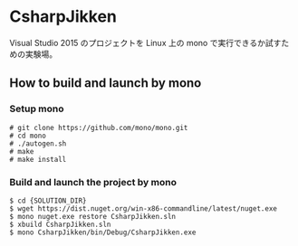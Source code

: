# CsharpJikken
Visual Studio 2015 のプロジェクトを Linux 上の mono で実行できるか試すための実験場。

## How to build and launch by mono
### Setup mono
```
# git clone https://github.com/mono/mono.git
# cd mono
# ./autogen.sh
# make
# make install
```

### Build and launch the project by mono
```
$ cd {SOLUTION_DIR}
$ wget https://dist.nuget.org/win-x86-commandline/latest/nuget.exe
$ mono nuget.exe restore CsharpJikken.sln
$ xbuild CsharpJikken.sln
$ mono CsharpJikken/bin/Debug/CsharpJikken.exe
```
